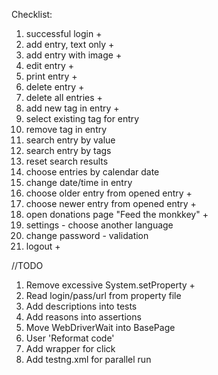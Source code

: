 Checklist:
1. successful login +
2. add entry, text only +
3. add entry with image +
4. edit entry +
5. print entry +
6. delete entry +
7. delete all entries +
8. add new tag in entry +
9. select existing tag for entry
10. remove tag in entry
11. search entry by value
12. search entry by tags
13. reset search results
14. choose entries by calendar date
15. change date/time in entry
16. choose older entry from opened entry +
17. choose newer entry from opened entry +
18. open donations page "Feed the monkkey" +
19. settings - choose another language
20. change password - validation
21. logout +

//TODO

1. Remove excessive System.setProperty +
2. Read login/pass/url from property file
3. Add descriptions into tests
4. Add reasons into assertions
5. Move WebDriverWait into BasePage
6. User 'Reformat code'
7. Add wrapper for click
8. Add testng.xml for parallel run